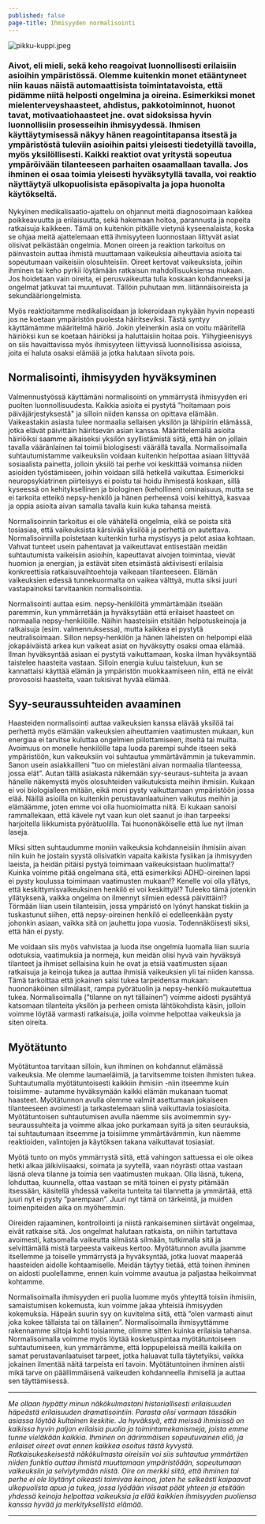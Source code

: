 ```yaml
---
published: false
page-title: Ihmisyyden normalisointi
---
```

![pikku-kuppi.jpeg]({{site.baseurl}}/uploaded-images/pikku-kuppi.jpeg)

### Aivot, eli mieli, sekä keho reagoivat luonnollisesti erilaisiin asioihin ympäristössä. Olemme kuitenkin monet etääntyneet niin kauas näistä automaattisista toimintatavoista, että pidämme niitä helposti ongelmina ja oireina. Esimerkiksi monet mielenterveyshaasteet, ahdistus, pakkotoiminnot, huonot tavat, motivaatiohaasteet jne. ovat sidoksissa hyvin luonnollisiin prosesseihin ihmisyydessä. Ihmisen käyttäytymisessä näkyy hänen reagointitapansa itsestä ja ympäristöstä tuleviin asioihin paitsi yleisesti tiedetyillä tavoilla, myös yksilöllisesti. Kaikki reaktiot ovat yritystä sopeutua ympäröivään tilanteeseen parhaiten osaamallaan tavalla. Jos ihminen ei osaa toimia yleisesti hyväksytyllä tavalla, voi reaktio näyttäytyä ulkopuolisista epäsopivalta ja jopa huonolta käytökseltä.


Nykyinen medikalisaatio-ajattelu on ohjannut meitä diagnosoimaan kaikkea poikkeavuutta ja erilaisuutta, sekä hakemaan hoitoa, parannusta ja nopeita ratkaisuja kaikkeen. Tämä on kuitenkin pitkälle vietynä kyseenalaista, koska se ohjaa meitä ajattelemaan että ihmisyyteen luonnostaan liittyvät asiat olisivat pelkästään ongelmia. Monen oireen ja reaktion tarkoitus on päinvastoin auttaa ihmistä muuttamaan vaikeuksia aiheuttavia asioita tai sopeutumaan vaikeisiin olosuhteisiin. Oireet kertovat vaikeuksista, joihin ihminen tai keho pyrkii löytämään ratkaisun mahdollisuuksiensa mukaan. Jos hoidetaan vain oireita, ei perusvaikeutta tulla koskaan kohdanneeksi ja ongelmat jatkuvat tai muuntuvat. Tällöin puhutaan mm. liitännäisoireista ja sekundääriongelmista.

Myös reaktioitamme medikalisoidaan ja lokeroidaan nykyään hyvin nopeasti jos ne koetaan ympäristön puolesta häiritseviksi. Tästä syntyy käyttämämme määritelmä häiriö. Jokin yleinenkin asia on voitu määritellä häiriöksi kun se koetaan häiriöksi ja haluttaisiin hoitaa pois. Ylihygieenisyys on siis havaittavissa myös ihmisyyteen liittyvissä luonnollisissa asioissa, joita ei haluta osaksi elämää ja jotka halutaan siivota pois.


## Normalisointi, ihmisyyden hyväksyminen

Valmennustyössä käyttämäni normalisointi on ymmärrystä ihmisyyden eri puolten luonnollisuudesta. Kaikkia asioita ei pystytä "hoitamaan pois päiväjärjestyksestä" ja silloin niiden kanssa on opittava elämään. Vaikeastakin asiasta tulee normaalia sellaisen yksilön ja lähipiirin elämässä, jotka elävät päivittäin häiritsevän asian kanssa. Määrittelemällä asioita häiriöiksi saamme aikaiseksi yksilön syyllistämistä siitä, että hän on jollain tavalla vääränlainen tai toimii biologisesti väärällä tavalla. Normalisoimalla suhtautumistamme vaikeuksiin voidaan kuitenkin helpottaa asiaan liittyvää sosiaalista painetta, jolloin yksilö tai perhe voi keskittää voimansa niiden asioiden työstämiseen, joihin voidaan sillä hetkellä vaikuttaa. Esimerkiksi neuropsykiatrinen piirteisyys ei poistu tai hoidu ihmisestä koskaan, sillä kyseessä on kehityksellinen ja biologinen (kehollinen) ominaisuus, mutta se ei tarkoita etteikö nepsy-henkilö ja hänen perheensä voisi kehittyä, kasvaa ja oppia asioita aivan samalla tavalla kuin kuka tahansa meistä.

Normalisoinnin tarkoitus ei ole vähätellä ongelmia, eikä se poista sitä tosiasiaa, että vaikeuksista kärsivää yksilöä ja perhettä on autettava. Normalisoinnilla poistetaan kuitenkin turha mystisyys ja pelot asiaa kohtaan. Vahvat tunteet usein pahentavat ja vaikeuttavat entisestään meidän suhtautumista vaikeisiin asioihin, kapeuttavat aivojen toimintaa, vievät huomion ja energian, ja estävät siten etsimästä aktiivisesti erilaisia konkreettisia ratkaisuvaihtoehtoja vaikeaan tilanteeseen. Elämän vaikeuksien edessä tunnekuormalta on vaikea välttyä, mutta siksi juuri vastapainoksi tarvitaankin normalisointia. 

Normalisointi auttaa esim. nepsy-henkilöitä ymmärtämään itseään paremmin, kun ymmärretään ja hyväksytään että erilaiset haasteet on normaalia nepsy-henkilöille. Näihin haasteisiin etsitään helpotuskeinoja ja ratkaisuja (esim. valmennuksessa), mutta kaikkea ei pystytä neutralisoimaan. Sillon nepsy-henkilön ja hänen läheisten on helpompi elää jokapäiväistä arkea kun vaikeat asiat on hyväksytty osaksi omaa elämää. Ilman hyväksyntää asiaan ei pystytä vaikuttamaan, koska ilman hyväksyntää taistelee haasteita vastaan. Silloin energia kuluu taisteluun, kun se kannattaisi käyttää elämän ja ympäristön muokkaamiseen niin, että ne eivät provosoisi haasteita, vaan tukisivat hyvää elämää.


## Syy-seuraussuhteiden avaaminen

Haasteiden normalisointi auttaa vaikeuksien kanssa elävää yksilöä tai perhettä myös elämään vaikeuksien aiheuttamien vaatimusten mukaan, kun energiaa ei tarvitse kuluttaa ongelmien piilottamiseen, itseltä tai muilta. Avoimuus on monelle henkilölle tapa luoda parempi suhde itseen sekä ympäristöön, kun vaikeuksiin voi suhtautua ymmärtävämmin ja tukevammin. Sanon usein asiakkailleni ”tuo on mielestäni aivan normaalia tilanteessa, jossa elät”. Autan tällä asiakasta näkemään syy-seuraus-suhteita ja avaan hänelle näkemystä myös olosuhteiden vaikutuksista meihin ihmisiin. Kukaan ei voi biologialleen mitään, eikä moni pysty vaikuttamaan ympäristöön jossa elää. Näillä asioilla on kuitenkin perustavanlaatuinen vaikutus meihin ja elämäämme, joten emme voi olla huomioimatta niitä. Ei kukaan sanoisi rammallekaan, että kävele nyt vaan kun olet saanut jo ihan tarpeeksi harjoitella liikkumista pyörätuolilla. Tai huononäköiselle että lue nyt ilman laseja.

Miksi sitten suhtaudumme moniin vaikeuksia kohdanneisiin ihmisiin aivan niin kuin he jostain syystä olisivatkin vapaita kaikista fysiikan ja ihmisyyden laeista, ja heidän pitäisi pystyä toimimaan vaikeuksistaan huolimatta!? Kuinka voimme pitää ongelmana sitä, että esimerkiksi ADHD-oireinen lapsi ei pysty koulussa toimimaan vaatimusten mukaan!? Kenelle voi olla yllätys, että keskittymisvaikeuksinen henkilö ei voi keskittyä!? Tuleeko tämä jotenkin yllätyksenä, vaikka ongelma on ilmennyt silmien edessä päivittäin!? 
Törmään liian usein tilanteisiin, jossa ympäristö on lyönyt hanskat tiskiin ja tuskastunut siihen, että nepsy-oireinen henkilö ei edelleenkään pysty johonkin asiaan, vaikka sitä on jauhettu jopa vuosia. Todennäköisesti siksi, että hän ei pysty.

Me voidaan siis myös vahvistaa ja luoda itse ongelmia luomalla liian suuria odotuksia, vaatimuksia ja normeja, kun meidän olisi hyvä vain hyväksyä tilanteet ja ihmiset sellaisina kuin he ovat ja etsiä vaatimusten sijaan ratkaisuja ja keinoja tukea ja auttaa ihmisiä vaikeuksien yli tai niiden kanssa. Tämä tarkoittaa että jokainen saisi tukea tarpeidensa mukaan: huononäköinen silmälasit, rampa pyörätuolin ja nepsy-henkilö mukautettua tukea. Normalisoimalla (”tilanne on nyt tällainen”) voimme aidosti pysähtyä katsomaan tilanteita yksilön ja perheen omista lähtökohdista käsin, jolloin voimme löytää varmasti ratkaisuja, joilla voimme helpottaa vaikeuksia ja siten oireita.


## Myötätunto

Myötätuntoa tarvitaan silloin, kun ihminen on kohdannut elämässä vaikeuksia. Me olemme laumaeläimiä, ja tarvitsemme toisten ihmisten tukea. Suhtautumalla myötätuntoisesti kaikkiin ihmisiin -niin itseemme kuin toisiimme- autamme hyväksymään kaikki elämän mukanaan tuomat haasteet. Myötätunnon avulla olemme valmiit asettumaan jokaiseen tilanteeseen avoimesti ja tarkastelemaan siinä vaikuttavia tosiasioita. Myötätuntoisen suhtautumisen avulla näemme siis avoimemmin syy-seuraussuhteita ja voimme alkaa joko purkamaan syitä ja siten seurauksia, tai suhtautumaan itseemme ja toisiimme ymmärtävämmin, kun näemme reaktioiden, valintojen ja käytöksen takana vaikuttavat tosiasiat. 

Myötä tunto on myös ymmärrystä siitä, että vahingon sattuessa ei ole oikea hetki alkaa jälkiviisaaksi, soimata ja syytellä, vaan nöyrästi ottaa vastaan läsnä oleva tilanne ja toimia sen vaatimusten mukaan. Olla läsnä, tukena, lohduttaa, kuunnella, ottaa vastaan se mitä toinen ei pysty pitämään itsessään, käsitellä yhdessä vaikeita tunteita tai tilannetta ja ymmärtää, että juuri nyt ei pysty ”parempaan”. Juuri nyt tämä on tärkeintä, ja muiden toimenpiteiden aika on myöhemmin.

Oireiden rajaaminen, kontrollointi ja niistä rankaiseminen siirtävät ongelmaa, eivät ratkaise sitä. Jos ongelmat halutaan ratkaista, on niihin tartuttava avoimesti, katsomalla vaikeutta silmästä silmään, tutkimalla sitä ja selvittämällä mistä tarpeesta vaikeus kertoo. Myötätunnon avulla jaamme itsellemme ja toiselle ymmärrystä ja hyväksyntää, jotka luovat maaperää haasteiden aidolle kohtaamiselle. Meidän täytyy tietää, että toinen ihminen on aidosti puolellamme, ennen kuin voimme avautua ja paljastaa heikoimmat kohtamme. 

Normalisoimalla ihmisyyden eri puolia luomme myös yhteyttä toisiin ihmisiin, samaistumisen kokemusta, kun voimme jakaa yhteisiä ihmisyyden kokemuksia. Häpeän suurin syy on kuvitelma siitä, että ”olen varmasti ainut joka kokee tällaista tai on tällainen”. Normalisoimalla ihmisyyttämme rakennamme siltoja kohti toisiamme, olimme sitten kuinka erilaisia tahansa. Normalisoimalla voimme myös löytää kosketuspintaa myötätuntoiseen suhtautumiseen, kun ymmärrämme, että loppupeleissä meillä kaikilla on samat perustavanlaatuiset tarpeet, jotka haluavat tulla täytetyiksi, vaikka jokainen ilmentää näitä tarpeista eri tavoin. Myötätuntoinen ihminen aistii mikä tarve on päällimmäisenä vaikeuden kohdanneella ihmisellä ja auttaa sen täyttämisessä.

___

_Me ollaan hypätty minun näkökulmastani historiallisesti erilaisuuden häpeästä erilaisuuden dramatisointiin. Parasta olisi varmaan tässäkin asiassa löytää kultainen keskitie. Ja hyväksyä, että meissä ihmisissä on kaikissa hyvin paljon erilaisia puolia ja toimintamekanismeja, joista emme tunne vieläkään kaikkia. Ihminen on äärimmäisen sopeutuvainen eliö, ja erilaiset oireet ovat ennen kaikkea osoitus tästä kyvystä. Ratkaisukeskeisestä näkökulmasta oireisiin voi siis suhtautua ymmärtäen niiden funktio auttaa ihmistä muuttamaan ympäristöään, sopeutumaan vaikeuksiin ja selviytymään niistä. Oire on merkki siitä, että ihminen tai perhe ei ole löytänyt oikeasti toimivaa keinoa, joten he selkeästi kaipaavat ulkopuolista apua ja tukea, jossa lyödään viisaat päät yhteen ja etsitään yhdessä keinoja helpottaa vaikeuksia ja elää kaikkien ihmisyyden puoliensa kanssa hyvää ja merkityksellistä elämää._
___
